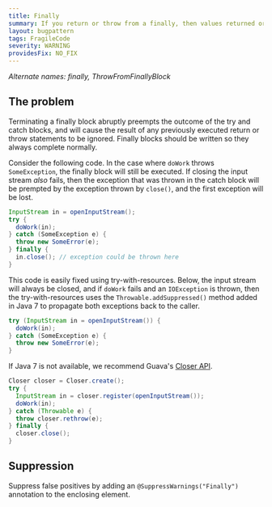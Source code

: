 ```yaml
---
title: Finally
summary: If you return or throw from a finally, then values returned or thrown from the try-catch block will be ignored. Consider using try-with-resources instead.
layout: bugpattern
tags: FragileCode
severity: WARNING
providesFix: NO_FIX
---
```


<!--
*** AUTO-GENERATED, DO NOT MODIFY ***
To make changes, edit the @BugPattern annotation or the explanation in docs/bugpattern.
-->

_Alternate names: finally, ThrowFromFinallyBlock_

## The problem
Terminating a finally block abruptly preempts the outcome of the try and
catch blocks, and will cause the result of any previously executed return or
throw statements to be ignored. Finally blocks should be written so they always
complete normally.

Consider the following code. In the case where `doWork` throws
`SomeException`, the finally block will still be executed. If closing the
input stream *also* fails, then the exception that was thrown in the catch
block will be prempted by the exception thrown by `close()`, and the first
exception will be lost.

```java
InputStream in = openInputStream();
try {
  doWork(in);
} catch (SomeException e) {
  throw new SomeError(e);
} finally {
  in.close(); // exception could be thrown here
}
```

This code is easily fixed using try-with-resources. Below, the input stream will
always be closed, and if `doWork` fails and an `IOException` is thrown, then the
try-with-resources uses the `Throwable.addSuppressed()` method added in Java 7
to propagate both exceptions back to the caller.

```java
try (InputStream in = openInputStream()) {
  doWork(in);
} catch (SomeException e) {
  throw new SomeError(e);
}
```

If Java 7 is not available, we recommend Guava's
[Closer API](http://google.github.io/guava/releases/snapshot/api/docs/com/google/common/io/Closer.html).

```java
Closer closer = Closer.create();
try {
  InputStream in = closer.register(openInputStream());
  doWork(in);
} catch (Throwable e) {
  throw closer.rethrow(e);
} finally {
  closer.close();
}
```

## Suppression
Suppress false positives by adding an `@SuppressWarnings("Finally")` annotation to the enclosing element.
